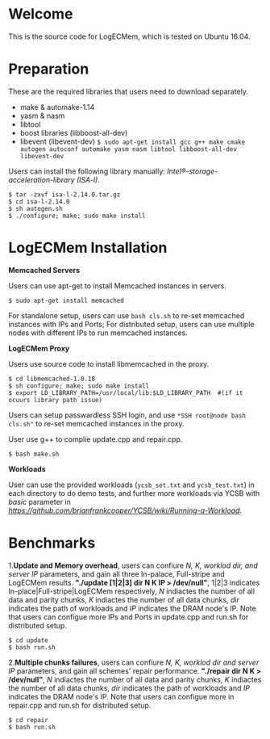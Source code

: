 Welcome
=====

This is the source code for LogECMem, which is tested on Ubuntu 16.04.


Preparation
====
 
These are the required libraries that users need to download separately.

 - make & automake-1.14
 - yasm & nasm
 - libtool
 - boost libraries (libboost-all-dev)
 - libevent (libevent-dev)
`$ sudo apt-get install gcc g++ make cmake autogen autoconf automake yasm nasm libtool libboost-all-dev libevent-dev`

Users can install the following library manually: *Intel®-storage-acceleration-library (ISA-l)*.

    $ tar -zxvf isa-l-2.14.0.tar.gz
    $ cd isa-l-2.14.0
    $ sh autogen.sh
    $ ./configure; make; sudo make install


LogECMem Installation
====

**Memcached Servers**

Users can use apt-get to install Memcached instances in servers.

    $ sudo apt-get install memcached

For standalone setup, users can use `bash cls.sh` to re-set memcached instances with IPs and Ports;
For distributed setup, users can use multiple nodes with different IPs to run memcached instances.


**LogECMem Proxy**

Users use source code to install libmemcached in the proxy.

	$ cd libmemcached-1.0.18
	$ sh configure; make; sudo make install
	$ export LD_LIBRARY_PATH=/usr/local/lib:$LD_LIBRARY_PATH  #(if it ocuurs library path issue)

Users can setup passwardless SSH login, and use `*SSH root@node bash cls.sh"` to re-set memcached instances in the proxy.

User use g++ to complie update.cpp and repair.cpp. 
	
	$ bash make.sh

**Workloads**

User can use the provided workloads (`ycsb_set.txt` and `ycsb_test.txt`) in each directory to do demo tests, and further more workloads via YCSB with *basic* parameter in *https://github.com/brianfrankcooper/YCSB/wiki/Running-a-Workload*.

Benchmarks
====

1.**Update and Memory overhead**, users can confiure *N, K, worklod dir, and server IP* parameters, and gain all three In-palace, Full-stripe and LogECMem results. **"./update [1|2|3] dir N K IP > /dev/null"**, 1|2|3 indicates In-place|Full-stripe|LogECMem respectively, *N* indiactes the number of all data and parity chunks, *K* indiactes the number of all data chunks, *dir* indicates the path of workloads and *IP* indicates the DRAM node's IP. Note that users can configue more IPs and Ports in update.cpp and run.sh for distributed setup.

	
	$ cd update
	$ bash run.sh

2.**Multiple chunks failures**, users can confiure *N, K, worklod dir and server IP* parameters, and gain all schemes' repair performance. **"./repair dir N K > /dev/null"**, *N* indiactes the number of all data and parity chunks, *K* indiactes the number of all data chunks, *dir* indicates the path of workloads and *IP* indicates the DRAM node's IP. Note that users can configue more in repair.cpp and run.sh for distributed setup.


	$ cd repair
	$ bash run.sh